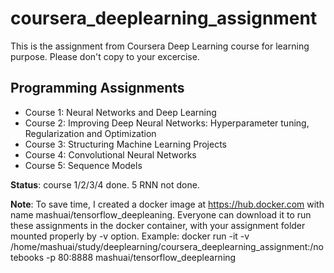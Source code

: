 # coursera_deeplearning_assignment
This is the assignment from Coursera Deep Learning course for learning purpose. Please don't copy to your excercise.

## Programming Assignments
- Course 1: Neural Networks and Deep Learning
- Course 2: Improving Deep Neural Networks: Hyperparameter tuning, Regularization and Optimization
- Course 3: Structuring Machine Learning Projects
- Course 4: Convolutional Neural Networks
- Course 5: Sequence Models

**Status**: course 1/2/3/4 done. 5 RNN not done.

**Note**: To save time, I created a docker image at https://hub.docker.com with name mashuai/tensorflow_deepleaning. Everyone can download it to run these assignments in the docker container, with your assignment folder mounted properly by -v option. 
Example: docker run -it -v /home/mashuai/study/deeplearning/coursera_deeplearning_assignment:/notebooks  -p 80:8888 mashuai/tensorflow_deeplearning

